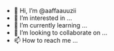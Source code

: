 - 👋 Hi, I’m @aaffaauuzii
- 👀 I’m interested in ...
- 🌱 I’m currently learning ...
- 💞️ I’m looking to collaborate on ...
- 📫 How to reach me ...

<!---
aaffaauuzii/aaffaauuzii is a ✨ special ✨ repository because its `README.md` (this file) appears on your GitHub profile.
You can click the Preview link to take a look at your changes.
--->
